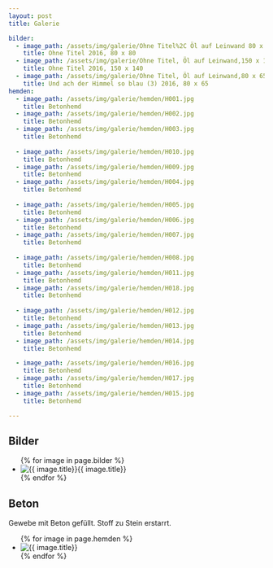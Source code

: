 ```yaml
---
layout: post
title: Galerie

bilder:
  - image_path: /assets/img/galerie/Ohne Titel%2C Öl auf Leinwand 80 x 80.JPG
    title: Ohne Titel 2016, 80 x 80 
  - image_path: /assets/img/galerie/Ohne Titel, Öl auf Leinwand,150 x 140.JPG 
    title: Ohne Titel 2016, 150 x 140
  - image_path: /assets/img/galerie/Ohne Titel, Öl auf Leinwand,80 x 65.JPG 
    title: Und ach der Himmel so blau (3) 2016, 80 x 65  
hemden:
  - image_path: /assets/img/galerie/hemden/H001.jpg
    title: Betonhemd
  - image_path: /assets/img/galerie/hemden/H002.jpg
    title: Betonhemd
  - image_path: /assets/img/galerie/hemden/H003.jpg
    title: Betonhemd
    
  - image_path: /assets/img/galerie/hemden/H010.jpg
    title: Betonhemd
  - image_path: /assets/img/galerie/hemden/H009.jpg
    title: Betonhemd
  - image_path: /assets/img/galerie/hemden/H004.jpg
    title: Betonhemd
    
  - image_path: /assets/img/galerie/hemden/H005.jpg
    title: Betonhemd
  - image_path: /assets/img/galerie/hemden/H006.jpg
    title: Betonhemd
  - image_path: /assets/img/galerie/hemden/H007.jpg
    title: Betonhemd
    
  - image_path: /assets/img/galerie/hemden/H008.jpg
    title: Betonhemd
  - image_path: /assets/img/galerie/hemden/H011.jpg
    title: Betonhemd
  - image_path: /assets/img/galerie/hemden/H018.jpg
    title: Betonhemd
    
  - image_path: /assets/img/galerie/hemden/H012.jpg
    title: Betonhemd
  - image_path: /assets/img/galerie/hemden/H013.jpg
    title: Betonhemd
  - image_path: /assets/img/galerie/hemden/H014.jpg
    title: Betonhemd

  - image_path: /assets/img/galerie/hemden/H016.jpg
    title: Betonhemd
  - image_path: /assets/img/galerie/hemden/H017.jpg
    title: Betonhemd
  - image_path: /assets/img/galerie/hemden/H015.jpg
    title: Betonhemd

---
```


## Bilder

<ul class="photo-gallery">
  {% for image in page.bilder %}
    <li><img src="{{ image.image_path | prepend: site.baseurl }}" alt="{{ image.title}}"/>{{ image.title}}</li>
  {% endfor %}
</ul>

## Beton

Gewebe mit Beton gefüllt. Stoff zu Stein erstarrt.

<ul class="photo-gallery">
  {% for image in page.hemden %}
    <li><img src="{{ image.image_path | prepend: site.baseurl }}" alt="{{ image.title}}"/></li>
  {% endfor %}
</ul>
